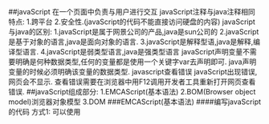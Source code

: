 ##javaScript
	在一个页面中负责与用户进行交互
	javaScript注释与java注释相同
	特点:
		1.跨平台
		2.安全性.(javaScript的代码不能直接访问硬盘的内容)
	javaScript与java的区别:
		1.javaScript是属于网景公司的产品,java是sun公司的
		2.javaScript是基于对象的语言,java是面向对象的语言.
		3.javaScript是解释型语,java是解释,编译型语言.
		4.javaScript是弱类型语言,java是强类型语言
			javaScript声明变量不需要明确是何种数据类型,任何的变量都是使用一个关键字var去声明即可.
			java声明变量的时候必须明确该变量的数据类型. 
	javascript查看错误
		javaScript出现错误,网页会不显示.
		查看错误需要在浏览器中用F12调用开发者工具重新打开网页查看错误.
##javaScript组成部分:
	1.EMCAScript(基本语法)
	2.BOM(Browser object model)浏览器对象模型
	3.DOM
###EMCAScript(基本语法)
####编写javaScript的代码
	方式1:
		可以使用<Script>标签体内进行编写.
		格式:
			<script type="text/javascript">
			
					js代码;
		
			</script>
	方式2:引入外部的javaScript文件.
		格式:
			 <script src="1.js" type="text/javascript"/>
		注意:
			1.<script>是有开始标签和结束标签的.
			2.<如果<script>标签已经引入js文件,就不能再使用方式1
			
####javaScript常用的函数
	alert("显示的内容..");弹出框
	document.write("数据"); 输出数据
	
####javascript的变量声明
	与python变量声明相同
	格式:
		var 变量名 = 数据;
		
####javascript的数据类型：
	typeof 查看变量的数据类型。
	使用格式：
		typeof 变量名		
		
####javascript的数据类型：
	number 小数与整数
	string 字符串 注意： javascript中没有字符的概念，只有字符串，字符串可以写在单引号或双引号中。
	boolean 布尔数据类型，
	undefined  undefined代表该变量没有定义。
		注意:
			1.如果一个字符串是以0x开头，那么会把字符串中的内容当成十六进行的数据处理的。
			2.如果首位是0，那么就想祛除0再进行转换。
			
####字符串转数字
	parseInt()  可以把一个字符串转换成整数。
		原理:如果接收的字符串含有非数字的字符,那么parse方法会从字符串的首个字符开始寻找,一直到非数字字符位置,然后就使用前面的数字字符转换为数字.
	parseFloat() 可以把一个字符串转换成小数。
	
	IsNaN() 返回布尔值,判断字符串是否是一个数字.   NAN = not a number
		注意:
			不是一个数字返回true,是一个数字返回false
###运算符:	
	+(加法、正数、 连接符)
		true 是1. false是0
		例子:	
			document.write("hello"+1); // hello1

	除法：
		如果两个整数相除不能整数的时候结果还是小数。

	比较运算符
		比较时会先把字符串转化为数字,再进行比较.如果无法转换成数字则比较两个字符串的长度.

	逻辑运算符:	
		没有单与的。只有||与&&

	三目运算符	
		布尔表达式?值1:值2;
			
###控制流程语句
####if语句
		
	格式：
		if(判断条件){
			符合条件执行的代码	
		}	
	
	if语句的特殊之处： 
		1. 在javascript中的if语句条件不单止可以写布尔表达式，还可以写任何的数据。
		
		number  非0为true, 0为false.
		string  内容不能空是true， 内容空的时候是false。
		undefined：false
		NaN:    false

####选择语句： 
	特殊之处：
		1. 	在javascript中case后面可以跟常量与变量还可以跟表达式。
		
####for-in循环语句
	格式：
	for(var 变量名 in 遍历的目标){
		
		}
		
	for-in语句的作用：
		1. 可以用于遍历数组的元素。  注意： 使用for-in语句遍历数组元素的时候遍历出来是数组的下标。	
		2. 可以用于遍历对象的所有属性数据。 注意： 使用for-in语句遍历对象的属性的时候，遍历出来的是对象的属性名。

###with语句
	作用:在存取对象属性和方法时就不用重复指定参考对象.
	格式:
		with(对象){
			
		}
###函数
	格式：
		function 函数名(形参列表){
			函数体 ;	
		}
	注意的细节：
		1. 在 javascript中函数 定义形参时是不能使用var关键字声明变量 的。
		2. 在javascript中 的函数是没有 返回值类型 的，如果函数需要返回数据给调用者，直接返回即可，如果不需要返回则不返回。
		3. 在 javascript中是没有函数 重载 的概念 的，后定义的同名函数会直接覆盖前面定义同名函数。
		4. 在javascript中任何的函数内部都隐式的维护了一个arguments（数组）的对象，给函数 传递数据的时候，是会先传递到arguments对象中，
			然后再由arguments对象分配数据给形参的。
####字符串常用的方法：
	anchor（）   	创建一个锚点
	charAt()     	返回指定索引位置处的字符。
	charCodeAt() 	回一个整数，返回指定索引位置处的字符。的 Unicode 编码。
	fontxxx() 		添加各种font标签
		例如: fontcolor()  文本设置颜色.
	indexOf()    	返回 String 对象内第一次出现子字符串的字符位置
	italics()    	添加<i>标签,即设置文本斜体
	link()         	添加<a>标签,即设置超链接
	replace()      	返回根据正则表达式进行文字替换后的字符串的复制
	split()        	切割   
	Substr()       	截取子串
	toUpperCase()  	转大写
	toLowerCase    	转小写	
####数字常用的方法：	
	toString()  把数字转换成指定进制形式的字符串。
	toFixed()   指定保留小数位,而且还带四舍五入的功能。
Math对象常用的方法：
	 ceil 		向上取整
	 floor（）   向下取整
	 random()  随机数方法 //  产生的伪随机数介于 0 和 1 之间（含 0，不含 1），
	 round     四舍五入
####Date对象
	例子:
		var date = new Date();//获取到当前的系统时间
			document.write("年:"+date.getFullYear()+"<br/>")
			document.write("月:"+(date.getMonth()+1)+"<br/>")
			document.write("日:"+date.getDate()+"<br/>")
			document.write("时:"+date.getHours()+"<br/>")
			document.write("分:"+date.getMinutes()+"<br/>")
			document.write("秒:"+date.getSeconds()+"<br/>")
####循环执行代码方法
	window.setInterval("调用的代码",每隔指定的毫秒数)   
	例子:
		window.setInterval("getCurrentTime()",1000);
####数组
	数组属性与python相同,长度可以变化.
	concat()	把arr1与arr2的数组元素组成一个新的数组返回。
	join('分隔符')		使用指定的分隔符把数组中的元素拼装成一个字符串返回。
	pop()		移除数组中的最后一个元素并返回该元素。
	push()		将新元素添加到一个数组中，并返回数组的新长度值。
	shift()		移除数组中第一个元素，并且返回。
	slice()		指定数组 的开始索引值与结束索引值截取数组的元素，并且返回子数组。
	sort(排序方法) 排序,注意:一定要传入排序的方法
###自定义对象:
	在javascript没有类的概念，只要有函数即可创建对象。
	自定义对象的方式1： 使用无参的函数创建对象。
	
	例子：
		方式1:
			function Person(){}
			var p = new Person(); //创建了一个Person对象了
			p.id = 110;
			p.name = "狗娃";
		方式2：使用带参的函数创建对象。
			
			function Person(id,name){
				this.id = id;
				this.name = name;	
				this.say = function(){
					alert(name+"呵呵");	
				}
			}
			var p = new Person(110,"狗剩");	//创建对象

		方式3： 使用Object函数创建对象
		
			var p = new Object();
			p.id = 110;
			p.name = "铁蛋";
		
		方式4：使用字面量的方式创建.
		
			var p = {
				id:110,
				name:"狗娃",
				say:function(){
					alert(this.name+"呵呵");	
			}	
		}		。
####prototype(原型)
	作用:给函数添加额外的方法或属性.
	格式:
		functoin Array(){
			this.prototype = new Object();	
			this.getMax = function(){
		}
	}	
	细节：
		1.	prototype是函数(function)的一个必备属性(书面一点的说法是"保留属性")(只要是function,就一定有一个prototype属性)
		2.	prototype的值是一个对象
		3.	可以任意修改函数的prototype属性的值。
		4.	一个对象会自动拥有prototype的所有成员属性和方法。
###BOM
	浏览器对象模型中把浏览器的各个部分都是用了一个对象进行藐视,如果我们要操作浏览器的一些属性,可以通过浏览器对象模型的对象进行操作.
		window代表了一个新开的窗口
		location代表了地址栏对象
		screen代表整个屏幕的对象
####windows对象常用方法
	open() 打开一个新窗口
	resizeTo()  将窗口的大小更改为指定的宽度和高度值
	moveBy()	相对于原来的窗口移动指定的x,y值.
	moveTo()	移动窗口
	
	setInterval() 设置循环时间重复执行代码
	clearInterval()	根据一个任务的ID取消的定时任务.
	setTimeOut()	定时时间后执行指定的代码一次
####事件
	注册时间的方式:
		方式1:直接在html元素上注册
		
		方式2:可以js代码向找到对应的对象再注册.